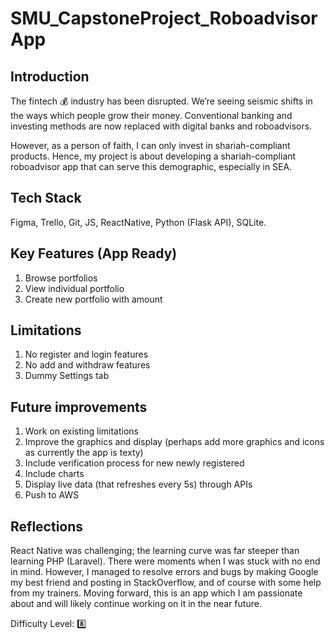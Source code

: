 # SMU_CapstoneProject_RoboadvisorApp

## Introduction

The fintech :moneybag: industry has been disrupted. We’re seeing seismic shifts in the ways which people grow their money. Conventional banking and investing methods are now replaced with digital banks and roboadvisors.

However, as a person of faith, I can only invest in shariah-compliant products. Hence, my project is about developing a shariah-compliant roboadvisor app that can serve this demographic, especially in SEA.

## Tech Stack

Figma, Trello, Git, JS, ReactNative, Python (Flask API), SQLite.

## Key Features (App Ready)

1. Browse portfolios
2. View individual portfolio
3. Create new portfolio with amount
  
## Limitations

1. No register and login features
2. No add and withdraw features
3. Dummy Settings tab
	
## Future improvements

1. Work on existing limitations
2. Improve the graphics and display (perhaps add more graphics and icons as currently the app is texty)
3. Include verification process for new newly registered
4. Include charts
5. Display live data (that refreshes every 5s) through APIs
6. Push to AWS

## Reflections

React Native was challenging; the learning curve was far steeper than learning PHP (Laravel). There were moments when I was stuck with no end in mind. However, I managed to resolve errors and bugs by making Google my best friend and posting in StackOverflow, and of course with some help from my trainers. Moving forward, this is an app which I am passionate about and will likely continue working on it in the near future.

Difficulty Level: :eight:
